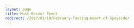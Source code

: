 ```yaml
---
layout: page
title: Most Recent Event
redirect: /2017/01/19/February-Tasting-Heart-of-Speyside/
---
```


